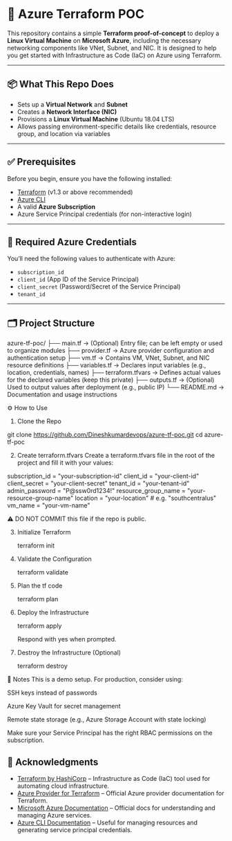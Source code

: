 # 🚀 Azure Terraform POC

This repository contains a simple **Terraform proof-of-concept** to deploy a **Linux Virtual Machine** on **Microsoft Azure**, including the necessary networking components like VNet, Subnet, and NIC. It is designed to help you get started with Infrastructure as Code (IaC) on Azure using Terraform.

---

## 📦 What This Repo Does

- Sets up a **Virtual Network** and **Subnet**
- Creates a **Network Interface (NIC)**
- Provisions a **Linux Virtual Machine** (Ubuntu 18.04 LTS)
- Allows passing environment-specific details like credentials, resource group, and location via variables

---

## ✅ Prerequisites

Before you begin, ensure you have the following installed:

- [Terraform](https://developer.hashicorp.com/terraform/downloads) (v1.3 or above recommended)
- [Azure CLI](https://learn.microsoft.com/en-us/cli/azure/install-azure-cli)
- A valid **Azure Subscription**
- Azure Service Principal credentials (for non-interactive login)

---

## 🔐 Required Azure Credentials

You’ll need the following values to authenticate with Azure:

- `subscription_id`
- `client_id` (App ID of the Service Principal)
- `client_secret` (Password/Secret of the Service Principal)
- `tenant_id`

---

## 🗂 Project Structure

azure-tf-poc/
├── main.tf              → (Optional) Entry file; can be left empty or used to organize modules
├── provider.tf          → Azure provider configuration and authentication setup
├── vm.tf                → Contains VM, VNet, Subnet, and NIC resource definitions
├── variables.tf         → Declares input variables (e.g., location, credentials, names)
├── terraform.tfvars     → Defines actual values for the declared variables (keep this private)
├── outputs.tf           → (Optional) Used to output values after deployment (e.g., public IP)
└── README.md            → Documentation and usage instructions

⚙️ How to Use

1. Clone the Repo

git clone https://github.com/Dineshkumardevops/azure-tf-poc.git
cd azure-tf-poc

2. Create terraform.tfvars
Create a terraform.tfvars file in the root of the project and fill it with your values:

subscription_id     = "your-subscription-id"
client_id           = "your-client-id"
client_secret       = "your-client-secret"
tenant_id           = "your-tenant-id"
admin_password      = "P@ssw0rd1234!"
resource_group_name = "your-resource-group-name"
location            = "your-location" # e.g. "southcentralus"
vm_name             = "your-vm-name"

⚠️ DO NOT COMMIT this file if the repo is public.

3. Initialize Terraform

    terraform init

4. Validate the Configuration

    terraform validate

5. Plan the tf code

    terraform plan   

6. Deploy the Infrastructure

    terraform apply

    Respond with yes when prompted.

7. Destroy the Infrastructure (Optional)

    terraform destroy

📌 Notes
This is a demo setup. For production, consider using:

SSH keys instead of passwords

Azure Key Vault for secret management

Remote state storage (e.g., Azure Storage Account with state locking)

Make sure your Service Principal has the right RBAC permissions on the subscription.

## 🙌 Acknowledgments

- [Terraform by HashiCorp](https://www.terraform.io/) – Infrastructure as Code (IaC) tool used for automating cloud infrastructure.
- [Azure Provider for Terraform](https://registry.terraform.io/providers/hashicorp/azurerm/latest/docs) – Official Azure provider documentation for Terraform.
- [Microsoft Azure Documentation](https://learn.microsoft.com/en-us/azure/) – Official docs for understanding and managing Azure services.
- [Azure CLI Documentation](https://learn.microsoft.com/en-us/cli/azure/) – Useful for managing resources and generating service principal credentials.


